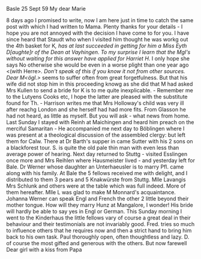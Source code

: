  Basle 25 Sept 59
My dear Marie

8 days ago I promised to write, now I am here just in time to catch the same post with which I had written to Mama. Plenty thanks for your details - I hope you are not annoyed with the decision I have come to for you. I have since heard that Staudt who when I visited him thought he was workg out the 4th basket for K<ittel>*, has at last succeeded in getting for him a Miss Eyth D[aughte]r of the Dean at Vayhingen. To my surprise I learn that the Mgl's without waiting for this answer have applied for Harriet H<odges>*. I only hope she says No otherwise she would be even in a worse plight than one year ago <(with Herre>*. Don't speak of this if you know it not from other sources. Dear M<ögl.>* seems to suffer often from great forgetfulness. But that his wife did not stop him in this proceeding knowg as she did that M had asked Mrs Kullen to send a bride for K is to me quite inexplicable. - Remember me to the Lutyens Cooks etc, I hope the latter are pleased with the substitute found for Th. - Harrison writes me that Mrs Holloway's child was very ill after reachg London and she herself had had more fits. From Glasson he had not heard, as little as myself. 
But you will ask - what news from home. Last Sunday I stayed with Reinh at Maichingen and heard him preach on the merciful Samaritan - He accompanied me next day to Böblingen where I was present at a theological discussion of the assembled clergy: but left them for Calw. There at Dr Barth's supper in came Sutter with his 2 sons on a blackforest tour. S. is quite the old pale thin man with even less than average power of hearing. Next day returned to Stuttg - visited Esslingen once more and Mrs Reihlen where Hausmeister lived - and yesterday left for Bale. Dr Werner whose daughter an Unterhaeusler is to marry Pfl. came along with his family. At Bale the 5 fellows received me with delight, and I distributed to them 3 pears and 5 Knakwürste from Stuttg. Mlle Lavangis Mrs Schlunk and others were at the table which was full indeed. More of them hereafter. Mlle L was glad to make M Monnard's acquaintance. Johanna Werner can speak Engl and French the other 2 little beyond their mother tongue. How will they marry Hunz at Mangalore, I wonder! His bride will hardly be able to say yes in Engl or German. 
This Sunday morning I went to the Kinderhaus the little fellows vary of course a great deal in their behaviour and their testimonials are not invariably good. Fred. tries so much to influence others that he requires now and then a strict hand to bring him back to his own task. Paul thoroughly open, often thoughtless and lazy. D. of course the most gifted and generous with the others. But now farewell Dear girl with a kiss from  Papa
